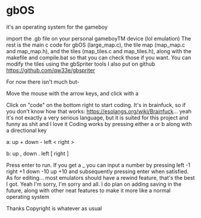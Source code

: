 # gbOS
it's an operating system for the gameboy

import the .gb file on your personal gameboyTM device (lol emulation)
The rest is the main c code for gbOS (large_map.c), the tile map (map_map.c and map_map.h), and the tiles (map_tiles.c and map_tiles.h), along with the makefile and compile.bat so that you can check those if you want.
You can modify the tiles using the gbSpriter tools I also put on github https://github.com/qw33e/gbspriter

For now there isn't much but-

Move the mouse with the arrow keys, and click with a

Click on "code" on the bottom right to start coding. It's in brainfuck, so if you don't know how that works: https://esolangs.org/wiki/Brainfuck...  yeah it's not exactly a very serious language, but it is suited for this project and funny as shit and I love it
Coding works by pressing either a or b along with a directional key

a:
up +
down -
left <
right >

b:
up ,
down .
left [
right ]

Press enter to run. If you get a _ you can input a number by pressing
left -1
right +1
down -10
up +10
and subsequently pressing enter when satisfied.
As for editing... most emulators should have a rewind feature, that's the best I got. Yeah I'm sorry, I'm sorry and all. I do plan on adding saving in the future, along with other neat features to make it more like a normal operating system

Thanks
Copyright is whatever as usual
